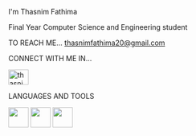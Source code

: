  I'm Thasnim Fathima 

Final Year Computer Science and Engineering student

TO REACH ME...
    thasnimfathima20@gmail.com

CONNECT WITH ME IN...

<a href="https://www.linkedin.com/in/thasnim-fathima-s-0a74b42b1" target="blank"> <img align="centre" src="https://github.com/user-attachments/assets/c9f7b19f-94af-4acd-a623-5f891669e86c" alt="thasnimfathima" height="30" width="40"/> </a> 



LANGUAGES AND TOOLS

<img src="https://github.com/user-attachments/assets/e7a1e2b6-a096-4265-b69b-d5a226cb841c" height="40" width="40">  
<img src="https://github.com/user-attachments/assets/4a34aa0f-2ad4-458d-a7ae-6b00870a97c9" height="40" width="40">  <img src="https://github.com/user-attachments/assets/a186b857-5463-467c-9c43-9d07fdf4689b" height="40" width="40">




